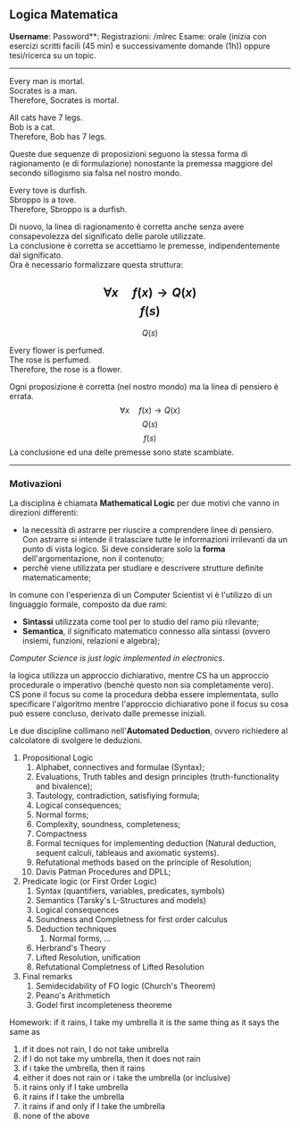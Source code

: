 ## Logica Matematica ##

**Username**:
Password**:
Registrazioni: /mlrec
Esame: orale (inizia con esercizi scritti facili (45 min) e successivamente domande (1h)) oppure tesi/ricerca su un topic.

---------------------------------------------------------------
Every man is mortal.<br />
Socrates is a man.<br />
Therefore, Socrates is mortal.<br />

All cats have 7 legs.<br />
Bob is a cat.<br />
Therefore, Bob has 7 legs.<br />

Queste due sequenze di proposizioni seguono la stessa forma di ragionamento (e di formulazione) nonostante la premessa maggiore del secondo sillogismo sia falsa nel nostro mondo.<br />

Every tove is durfish.<br />
Sbroppo is a tove.<br />
Therefore, Sbroppo is a durfish.<br />

Di nuovo, la linea di ragionamento è corretta anche senza avere consapevolezza del significato delle parole utilizzate.<br />
La conclusione è corretta se accettiamo le premesse, indipendentemente dal significato.<br />
Ora è necessario formalizzare questa struttura:

$$\forall x \quad f(x) \rightarrow Q(x)$$
$$f(s)$$
---------------------------------------------------------------

$$Q(s)$$

Every flower is perfumed.<br />
The rose is perfumed.<br />
Therefore, the rose is a flower.<br />

Ogni proposizione è corretta (nel nostro mondo) ma la linea di pensiero è errata.
$$\forall x \quad f(x) \rightarrow Q(x)$$
$$Q(s)$$
$$f(s)$$
La conclusione ed una delle premesse sono state scambiate.

---------------------------------------------------------------
### Motivazioni ###
La disciplina è chiamata **Mathematical Logic** per due motivi che vanno in direzioni differenti:
- la necessità di astrarre per riuscire a comprendere linee di pensiero. Con astrarre si intende il tralasciare tutte le informazioni irrilevanti da un punto di vista logico. Si deve considerare solo la **forma** dell'argomentazione, non il contenuto;<br />
- perchè viene utilizzata per studiare e descrivere strutture definite matematicamente;

In comune con l'esperienza di un Computer Scientist vi è l'utilizzo di un linguaggio formale, composto da due rami:
- **Sintassi** utilizzata come tool per lo studio del ramo più rilevante;
- **Semantica**, il significato matematico connesso alla sintassi (ovvero insiemi, funzioni, relazioni e algebra);
 
_Computer Science is just logic implemented in electronics_.<br />

la logica utilizza un approccio dichiarativo, mentre CS ha un approccio procedurale o imperativo (benchè questo non sia completamente vero).<br />
CS pone il focus su come la procedura debba essere implementata, sullo specificare l'algoritmo mentre l'approccio dichiarativo pone il focus su cosa può essere concluso, derivato dalle premesse iniziali.<br />

Le due discipline collimano nell'**Automated Deduction**, ovvero richiedere al calcolatore di svolgere le deduzioni.<br />

1) Propositional Logic
	1) Alphabet, connectives and formulae (Syntax);
	2) Evaluations, Truth tables and design principles (truth-functionality and bivalence);
	3) Tautology, contradiction, satisfiying formula;
	4) Logical consequences;
	5) Normal forms;
	6) Complexity, soundness, completeness;
	7) Compactness
	8) Formal tecniques for implementing deduction (Natural deduction, sequent calculi, tableaus and axiomatic systems).
	9) Refutational methods based on the principle of Resolution;
	10) Davis Patman Procedures and DPLL;
2)  Predicate logic (or First Order Logic)
	1) Syntax (quantifiers, variables, predicates, symbols)
	2) Semantics (Tarsky's L-Structures and models)
	3) Logical consequences 
	4) Soundness and Completness for first order calculus
	5) Deduction techniques
		1) Normal forms, ...
	6) Herbrand's Theory
	7) Lifted Resolution, unification
	8) Refutational Completness of Lifted Resolution
3) Final remarks
	1) Semidecidability of FO logic (Church's Theorem)
	2) Peano's Arithmetich
	3) Godel first incompleteness theoreme


Homework: if it rains, I take my umbrella
it is the same thing as
it says the same as

1) if it does not rain, I do not take umbrella
2) if I do not take my umbrella, then it does not rain
3) if i take the umbrella, then it rains
4) either it does not rain or i take the umbrella (or inclusive)
5) it rains only if I take umbrella
6) it rains if I take the umbrella
7) it rains if and only if I take the umbrella
8) none of the above